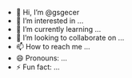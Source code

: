 - 👋 Hi, I’m @gsgecer
- 👀 I’m interested in ...
- 🌱 I’m currently learning ...
- 💞️ I’m looking to collaborate on ...
- 📫 How to reach me ...
- 😄 Pronouns: ...
- ⚡ Fun fact: ...

<!---
gsgecer/gsgecer is a ✨ special ✨ repository because its `README.md` (this file) appears on your GitHub profile.
You can click the Preview link to take a look at your changes.
--->
